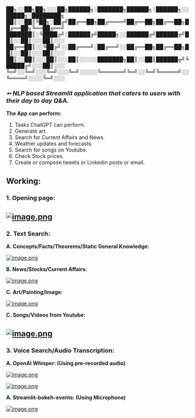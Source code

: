 ██╗░░██╗██╗░░░██╗██████╗░███████╗██████╗░██████╗░░█████╗░████████╗
██║░░██║╚██╗░██╔╝██╔══██╗██╔════╝██╔══██╗██╔══██╗██╔══██╗╚══██╔══╝
███████║░╚████╔╝░██████╔╝█████╗░░██████╔╝██████╦╝██║░░██║░░░██║░░░
██╔══██║░░╚██╔╝░░██╔═══╝░██╔══╝░░██╔══██╗██╔══██╗██║░░██║░░░██║░░░
██║░░██║░░░██║░░░██║░░░░░███████╗██║░░██║██████╦╝╚█████╔╝░░░██║░░░
╚═╝░░╚═╝░░░╚═╝░░░╚═╝░░░░░╚══════╝╚═╝░░╚═╝╚═════╝░░╚════╝░░░░╚═╝░░░
### *➵ NLP based Streamlit application that caters to users with their day to day Q&A.*

**The App can perform:**
1. Tasks ChatGPT can perform.
2. Generate art.
3. Search for Current Affairs and News.
4. Weather updates and forecasts.
5. Search for songs on Youtube.
6. Check Stock prices.
7. Create or compose tweets or Linkedin posts or email.

## Working:
### **1. Opening page:**
[![image.png](https://i.postimg.cc/90ZfTW92/image.png)](https://postimg.cc/kRM9PPwY)
-----------------------------------------------------------------------------------------
### **2. Text Search:**
**A. Concepts/Facts/Theorems/Static General Knowledge:**

[![image.png](https://i.postimg.cc/nh568q5d/image.png)](https://postimg.cc/753B0Jq7)

**B. News/Stocks/Current Affairs:**

[![image.png](https://i.postimg.cc/4NcL0nVG/image.png)](https://postimg.cc/VdYWrfKZ)

**C. Art/Painting/Image:**

[![image.png](https://i.postimg.cc/vHXgbtWt/image.png)](https://postimg.cc/SJ2NG81n)

**C. Songs/Videos from Youtube:**

[![image.png](https://i.postimg.cc/26zNkhdn/image.png)](https://postimg.cc/gwBT4wT0)
-----------------------------------------------------------------------------------------
### **3. Voice Search/Audio Transcription:**
**A. OpenAI Whisper: (Using pre-recorded audio)**

[![image.png](https://i.postimg.cc/HsSwBgPm/image.png)](https://postimg.cc/8j6fzqSX) 

[![image.png](https://i.postimg.cc/Vv2Yk5k1/image.png)](https://postimg.cc/tnt0rq6m) 

**A. Streamlit-bokeh-events: (Using Microphone)**

[![image.png](https://i.postimg.cc/Jzr14w1s/image.png)](https://postimg.cc/PP7G2RvH)

